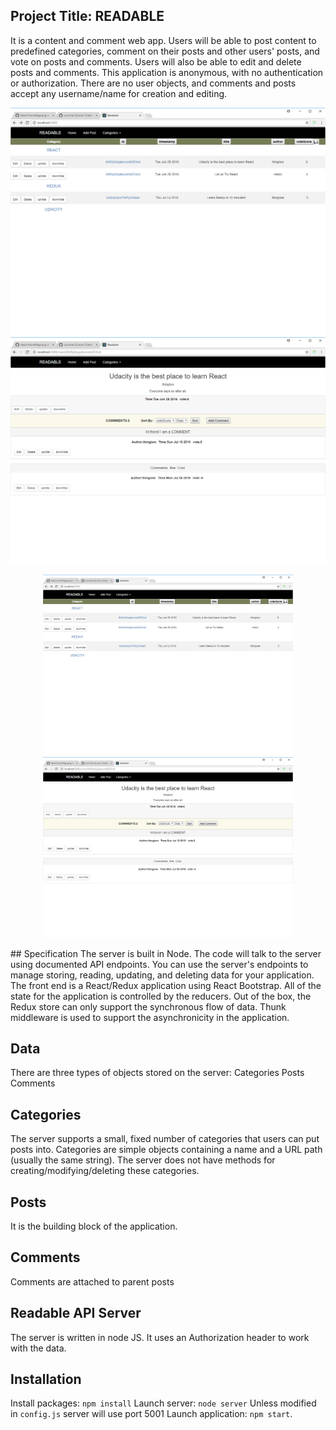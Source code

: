 ## Project Title:   READABLE

It is a content and comment web app. Users will be able to post content to predefined categories, comment on their posts and other users' posts, and vote on posts and comments. Users will also be able to edit and delete posts and comments. This application is anonymous, with no authentication or authorization. There are no user objects, and comments and posts accept any username/name for creation and editing.

![Home Page](images/Home.png)
![Post and Comments Page](images/Post_comments.png)
<p align="center">
  <img src="images/Home.png" width="400"/>
  <img src="images/Post_comments.png" width="400"/>

</p>
## Specification
The server is built in Node. The code will talk to the server using documented API endpoints. You can use the server's endpoints to manage storing, reading, updating, and deleting data for your application.
The front end is a React/Redux application using React Bootstrap. All of the state for the application is controlled by the reducers. Out of the box, the Redux store can only support the synchronous flow of data. Thunk middleware is  used to support the  asynchronicity in the application.

## Data
There are three types of objects stored on the server:
Categories
Posts
Comments

## Categories
The server supports a small, fixed number of categories that users can put posts into. Categories are simple objects containing a name and a URL path (usually the same string). The server does not have methods for creating/modifying/deleting these categories.
## Posts
It is the building block of the application.
## Comments
Comments are attached to parent posts


## Readable API Server
The server is written in node JS. It uses an Authorization header to work with the data.

## Installation

Install packages: `npm install`
Launch server: `node server`
Unless modified in `config.js` server will use port 5001
Launch application: `npm start`.
